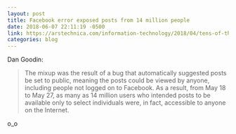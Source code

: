 ```yaml
---
layout: post
title: Facebook error exposed posts from 14 million people
date: 2018-06-07 22:11:19 -0500
link: https://arstechnica.com/information-technology/2018/04/tens-of-thousands-of-facebook-accounts-compromised-in-days-by-malware/
categories: blog
---
```

Dan Goodin:

>The mixup was the result of a bug that automatically suggested posts be set to public, meaning the posts could be viewed by anyone, including people not logged on to Facebook. As a result, from May 18 to May 27, as many as 14 million users who intended posts to be available only to select individuals were, in fact, accessible to anyone on the Internet.

o_o
